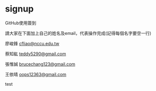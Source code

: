 ﻿# signup
GitHub使用簽到

請大家在下面加上自己的姓名及email，代表操作完成(記得每個名字要空一行)

廖峻鋒 cfliao@nccu.edu.tw

蔡知紘 teddy5290@gmail.com

張惟誠 brucechang123@gmail.com

王依晴 oops12363@gmail.com


test
